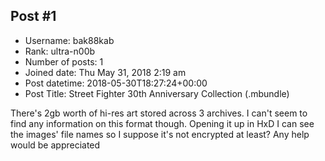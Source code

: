 ## Post #1
- Username: bak88kab
- Rank: ultra-n00b
- Number of posts: 1
- Joined date: Thu May 31, 2018 2:19 am
- Post datetime: 2018-05-30T18:27:24+00:00
- Post Title: Street Fighter 30th Anniversary Collection (.mbundle)

There's 2gb worth of hi-res art stored across 3 archives. I can't seem to find any information on this format though. Opening it up in HxD I can see the images' file names so I suppose it's not encrypted at least? Any help would be appreciated
